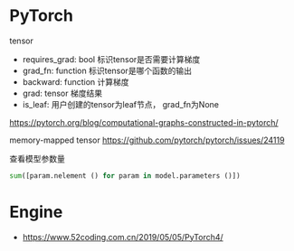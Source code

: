
# PyTorch


tensor
- requires_grad: bool 标识tensor是否需要计算梯度
- grad_fn: function 标识tensor是哪个函数的输出
- backward: function 计算梯度
- grad: tensor 梯度结果
- is_leaf: 用户创建的tensor为leaf节点， grad_fn为None





https://pytorch.org/blog/computational-graphs-constructed-in-pytorch/

memory-mapped tensor
https://github.com/pytorch/pytorch/issues/24119


查看模型参数量
```py
sum([param.nelement () for param in model.parameters ()])
```

# Engine

- https://www.52coding.com.cn/2019/05/05/PyTorch4/

